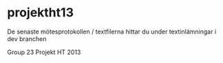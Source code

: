 projektht13
===========

De senaste mötesprotokollen / textfilerna hittar du under textinlämningar i dev branchen

Group 23 Projekt HT 2013
